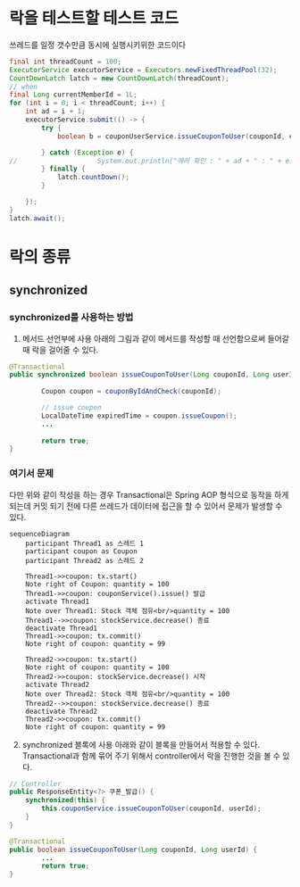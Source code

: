 # 락을 테스트할 테스트 코드
쓰레드를 일정 갯수만큼 동시에 실행시키위한 코드이다
```Java
final int threadCount = 100;
ExecutorService executorService = Executors.newFixedThreadPool(32);
CountDownLatch latch = new CountDownLatch(threadCount);
// when
final Long currentMemberId = 1L;
for (int i = 0; i < threadCount; i++) {
    int ad = i + 1;
    executorService.submit(() -> {
        try {
            boolean b = couponUserService.issueCouponToUser(couponId, currentMemberId);

        } catch (Exception e) {
//                    System.out.println("에러 확인 : " + ad + " : " + e);
        } finally {
            latch.countDown();
        }

    });
}
latch.await();
```

# 락의 종류
## synchronized
### synchronized를 사용하는 방법
1. 메서드 선언부에 사용
아래의 그림과 같이 메서드를 작성할 때 선언함으로써 들어갈 때 락을 걸어줄 수 있다.
```Java
@Transactional
public synchronized boolean issueCouponToUser(Long couponId, Long userId) {
	
	    Coupon coupon = couponByIdAndCheck(couponId);

	    // issue coupon
	    LocalDateTime expiredTime = coupon.issueCoupon();
		...
	
	    return true;            
}
```

### 여기서 문제
다만 위와 같이 작성을 하는 경우 Transactional은 Spring AOP 형식으로 동작을 하게 되는데 커밋 되기 전에 다른 쓰레드가 데이터에 접근을 할 수 있어서 문제가 발생할 수 있다.
```mermaid
sequenceDiagram
    participant Thread1 as 스레드 1
    participant coupon as Coupon
    participant Thread2 as 스레드 2
    
    Thread1->>coupon: tx.start()
    Note right of Coupon: quantity = 100
    Thread1->>coupon: couponService().issue() 발급
    activate Thread1
    Note over Thread1: Stock 객체 점유<br/>quantity = 100
    Thread1-->>coupon: stockService.decrease() 종료
    deactivate Thread1
    Thread1->>coupon: tx.commit()
    Note right of coupon: quantity = 99
    
    Thread2->>coupon: tx.start()
    Note right of coupon: quantity = 100
    Thread2->>coupon: stockService.decrease() 시작
    activate Thread2
    Note over Thread2: Stock 객체 점유<br/>quantity = 100
    Thread2-->>coupon: stockService.decrease() 종료
    deactivate Thread2
    Thread2->>coupon: tx.commit()
    Note right of coupon: quantity = 99
```

2. synchronized 블록에 사용
아래와 같이 블록을 만들어서 적용할 수 있다.
Transactional과 함께 묶어 주기 위해서 controller에서 락을 진행한 것을 볼 수 있다.
```Java
// Controller
public ResponseEntity<?> 쿠폰_발급() {
	synchronized(this) {
		this.couponService.issueCouponToUser(couponId, userId);
	}
}

@Transactional
public boolean issueCouponToUser(Long couponId, Long userId) {
	    ...
	    return true;            
}
```
